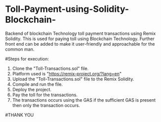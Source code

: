 # Toll-Payment-using-Solidity-Blockchain-
Backend of blockchain Technology toll payment transactions using Remix Solidity. This is used for paying toll using Blockchain Technology. Further front end can be added to make it user-friendly and approachable for the common man.

#Steps for execution:
1. Clone the "Toll-Transactions.sol" file.
2. Platform used is "https://remix-project.org/?lang=en"
3. Upload the "Toll-Transactions.sol" file to the Remix Solidity.
4. Compile and run the file.
5. Deploy the project.
6. Pay the toll for the transactions.
7. The transactions occurs using the GAS if the sufficient GAS is present then only the transaction occurs.

#THANK YOU 
